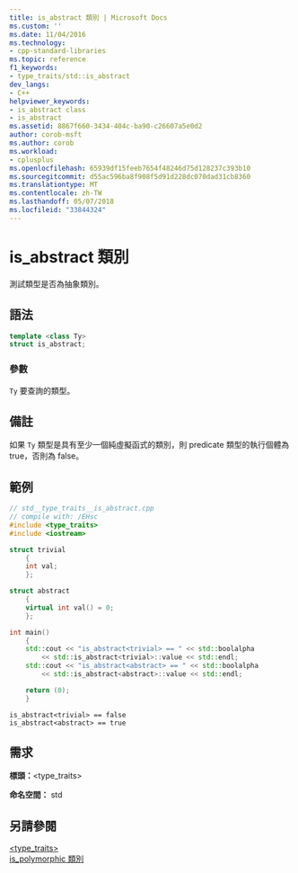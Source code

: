 ```yaml
---
title: is_abstract 類別 | Microsoft Docs
ms.custom: ''
ms.date: 11/04/2016
ms.technology:
- cpp-standard-libraries
ms.topic: reference
f1_keywords:
- type_traits/std::is_abstract
dev_langs:
- C++
helpviewer_keywords:
- is_abstract class
- is_abstract
ms.assetid: 8867f660-3434-404c-ba90-c26607a5e0d2
author: corob-msft
ms.author: corob
ms.workload:
- cplusplus
ms.openlocfilehash: 65939df15feeb7654f48246d75d128237c393b10
ms.sourcegitcommit: d55ac596ba8f908f5d91d228dc070dad31cb8360
ms.translationtype: MT
ms.contentlocale: zh-TW
ms.lasthandoff: 05/07/2018
ms.locfileid: "33844324"
---
```

# <a name="isabstract-class"></a>is_abstract 類別

測試類型是否為抽象類別。

## <a name="syntax"></a>語法

```cpp
template <class Ty>
struct is_abstract;
```

### <a name="parameters"></a>參數

`Ty` 要查詢的類型。

## <a name="remarks"></a>備註

如果 `Ty` 類型是具有至少一個純虛擬函式的類別，則 predicate 類型的執行個體為 true，否則為 false。

## <a name="example"></a>範例

```cpp
// std__type_traits__is_abstract.cpp
// compile with: /EHsc
#include <type_traits>
#include <iostream>

struct trivial
    {
    int val;
    };

struct abstract
    {
    virtual int val() = 0;
    };

int main()
    {
    std::cout << "is_abstract<trivial> == " << std::boolalpha
        << std::is_abstract<trivial>::value << std::endl;
    std::cout << "is_abstract<abstract> == " << std::boolalpha
        << std::is_abstract<abstract>::value << std::endl;

    return (0);
    }
```

```Output
is_abstract<trivial> == false
is_abstract<abstract> == true
```

## <a name="requirements"></a>需求

**標頭：**\<type_traits>

**命名空間：** std

## <a name="see-also"></a>另請參閱

[<type_traits>](../standard-library/type-traits.md)<br/>
[is_polymorphic 類別](../standard-library/is-polymorphic-class.md)<br/>
